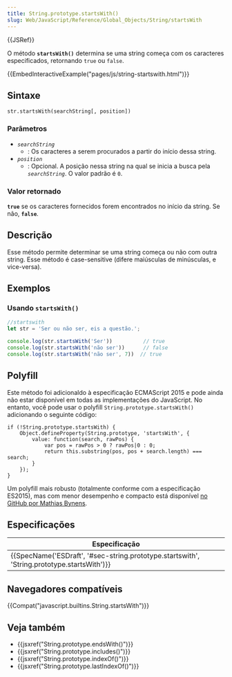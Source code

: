 ```yaml
---
title: String.prototype.startsWith()
slug: Web/JavaScript/Reference/Global_Objects/String/startsWith
---
```


{{JSRef}}

O método **`startsWith()`** determina se uma string começa com os caracteres especificados, retornando `true` ou `false`.

{{EmbedInteractiveExample("pages/js/string-startswith.html")}}

## Sintaxe

```
str.startsWith(searchString[, position])
```

### Parâmetros

- _`searchString`_
  - : Os caracteres a serem procurados a partir do início dessa string.
- _`position`_
  - : Opcional. A posição nessa string na qual se inicia a busca pela _`searchString`_. O valor padrão é `0`.

### Valor retornado

**`true`** se os caracteres fornecidos forem encontrados no início da string. Se não, **`false`**.

## Descrição

Esse método permite determinar se uma string começa ou não com outra string. Esse método é case-sensitive (difere maiúsculas de minúsculas, e vice-versa).

## Exemplos

### Usando `startsWith()`

```js
//startswith
let str = 'Ser ou não ser, eis a questão.';

console.log(str.startsWith('Ser'))          // true
console.log(str.startsWith('não ser'))      // false
console.log(str.startsWith('não ser', 7))  // true
```

## Polyfill

Este método foi adicionaldo à especificação ECMAScript 2015 e pode ainda não estar disponível em todas as implementações do JavaScript. No entanto, você pode usar o polyfill `String.prototype.startsWith()` adicionando o seguinte código:

```
if (!String.prototype.startsWith) {
    Object.defineProperty(String.prototype, 'startsWith', {
        value: function(search, rawPos) {
            var pos = rawPos > 0 ? rawPos|0 : 0;
            return this.substring(pos, pos + search.length) === search;
        }
    });
}
```

Um polyfill mais robusto (totalmente conforme com a especificação ES2015), mas com menor desempenho e compacto está disponível [no GitHub por Mathias Bynens](https://github.com/mathiasbynens/String.prototype.startsWith).

## Especificações

| Especificação                                                                                                            |
| ------------------------------------------------------------------------------------------------------------------------ |
| {{SpecName('ESDraft', '#sec-string.prototype.startswith', 'String.prototype.startsWith')}} |

## Navegadores compatíveis

{{Compat("javascript.builtins.String.startsWith")}}

## Veja também

- {{jsxref("String.prototype.endsWith()")}}
- {{jsxref("String.prototype.includes()")}}
- {{jsxref("String.prototype.indexOf()")}}
- {{jsxref("String.prototype.lastIndexOf()")}}
